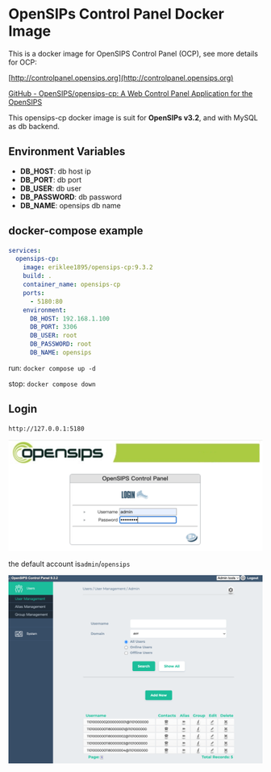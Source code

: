 # OpenSIPs Control Panel Docker Image

This is a docker image for OpenSIPS Control Panel (OCP), see more details for OCP:

[http://controlpanel.opensips.org](http://controlpanel.opensips.org)

[GitHub - OpenSIPS/opensips-cp: A Web Control Panel Application for the OpenSIPS](https://github.com/OpenSIPS/opensips-cp)



This opensips-cp docker image is suit for **OpenSIPs v3.2**, and with MySQL as db backend.

## Environment Variables

* **DB_HOST**: db host ip
* **DB_PORT**: db port
* **DB_USER**: db user
* **DB_PASSWORD**: db password
* **DB_NAME**: opensips db name

## docker-compose example

```yaml
services:
  opensips-cp:
    image: eriklee1895/opensips-cp:9.3.2
    build: .
    container_name: opensips-cp
    ports:
      - 5180:80
    environment:
      DB_HOST: 192.168.1.100
      DB_PORT: 3306
      DB_USER: root
      DB_PASSWORD: root
      DB_NAME: opensips
```

run: `docker compose up -d`

stop: `docker compose down`

## Login

```
http://127.0.0.1:5180
```

![](doc/assets/2024-01-16-19-11-38-image.png)

the default account is`admin`/`opensips`



![](doc/assets/2024-01-16-19-14-12-image.png)
